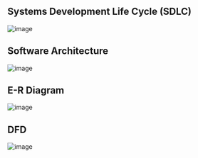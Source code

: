 ## Systems Development Life Cycle (SDLC)
![image](https://user-images.githubusercontent.com/83280369/189751271-146ed3d2-6131-43b6-9ddf-d6b1bd08f2f2.png)

## Software Architecture
![image](https://user-images.githubusercontent.com/83280369/202613390-3bea6238-8f5e-4e5f-a297-29a4186d4f7b.png)


## E-R Diagram
![image](https://user-images.githubusercontent.com/83280369/189751777-f6119954-7dca-4b2b-9730-cee77e2f6255.png)

## DFD
![image](https://user-images.githubusercontent.com/83280369/189752145-c20ff37d-c562-47ff-8be7-ef0fa8ab508c.png)

